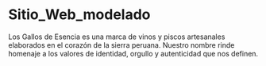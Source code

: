 # Sitio_Web_modelado
Los Gallos de Esencia es una marca de vinos y piscos artesanales elaborados en el corazón de la sierra peruana. Nuestro nombre rinde homenaje a los valores de identidad, orgullo y autenticidad que nos definen. 
